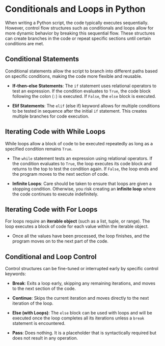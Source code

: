 # Conditionals and Loops in Python

When writing a Python script, the code typically executes sequentially. However, control flow structures such as conditionals and loops allow for more dynamic behavior by breaking this sequential flow. These structures can create branches in the code or repeat specific sections until certain conditions are met.

## Conditional Statements

Conditional statements allow the script to branch into different paths based on specific conditions, making the code more flexible and reusable.

- **If-then-else Statements**: The `if` statement uses relational operators to test an expression. If the condition evaluates to `True`, the code block following the colon (`:`) is executed. If `False`, the `else` block is executed.
  
- **Elif Statements**: The `elif` (else if) keyword allows for multiple conditions to be tested in sequence after the initial `if` statement. This creates multiple branches for code execution.

## Iterating Code with While Loops

While loops allow a block of code to be executed repeatedly as long as a specified condition remains `True`.

- The `while` statement tests an expression using relational operators. If the condition evaluates to `True`, the loop executes its code block and returns to the top to test the condition again. If `False`, the loop ends and the program moves to the next section of code.

- **Infinite Loops**: Care should be taken to ensure that loops are given a stopping condition. Otherwise, you risk creating an **infinite loop** where the code continues to execute indefinitely.

## Iterating Code with For Loops

For loops require an **iterable object** (such as a list, tuple, or range). The loop executes a block of code for each value within the iterable object.

- Once all the values have been processed, the loop finishes, and the program moves on to the next part of the code.

## Conditional and Loop Control

Control structures can be fine-tuned or interrupted early by specific control keywords:

- **Break**: Exits a loop early, skipping any remaining iterations, and moves to the next section of the code.
  
- **Continue**: Skips the current iteration and moves directly to the next iteration of the loop.
  
- **Else (with Loops)**: The `else` block can be used with loops and will be executed once the loop completes all its iterations unless a `break` statement is encountered.
  
- **Pass**: Does nothing. It is a placeholder that is syntactically required but does not result in any operation.

